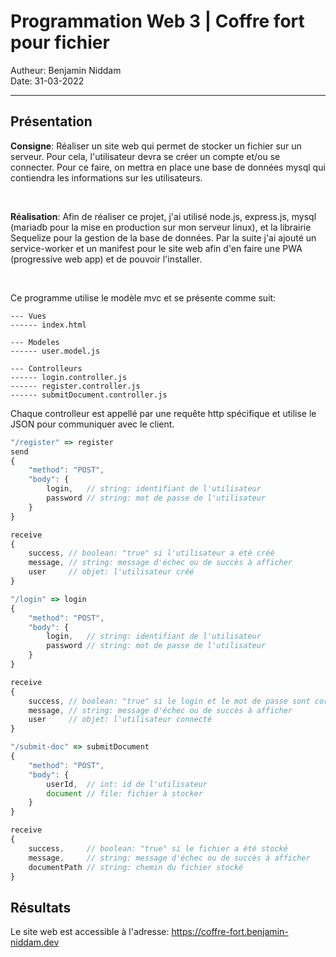 # Programmation Web 3 | Coffre fort pour fichier

Autheur: Benjamin Niddam
<br>
Date: 31-03-2022

---

## Présentation

**Consigne**: Réaliser un site web qui permet de stocker un fichier sur un serveur. Pour cela, l'utilisateur devra se créer un compte et/ou se connecter. Pour ce faire, on mettra en place une base de données mysql qui contiendra les informations sur les utilisateurs.

<br>

**Réalisation**: Afin de réaliser ce projet, j'ai utilisé node.js, express.js, mysql (mariadb pour la mise en production sur mon serveur linux), et la librairie Sequelize pour la gestion de la base de données. Par la suite j'ai ajouté un service-worker et un manifest pour le site web afin d'en faire une PWA (progressive web app) et de pouvoir l'installer.

<br>

Ce programme utilise le modèle mvc et se présente comme suit:

```
--- Vues
------ index.html

--- Modeles
------ user.model.js

--- Controlleurs
------ login.controller.js
------ register.controller.js
------ submitDocument.controller.js
```

Chaque controlleur est appellé par une requête http spécifique et utilise le JSON pour communiquer avec le client.

```js
"/register" => register
send
{
    "method": "POST",
    "body": {
        login,   // string: identifiant de l'utilisateur
        password // string: mot de passe de l'utilisateur
    }
}

receive
{
    success, // boolean: "true" si l'utilisateur a été créé
    message, // string: message d'échec ou de succès à afficher
    user     // objet: l'utilisateur créé
}

"/login" => login
{
    "method": "POST",
    "body": {
        login,   // string: identifiant de l'utilisateur
        password // string: mot de passe de l'utilisateur
    }
}

receive
{
    success, // boolean: "true" si le login et le mot de passe sont corrects
    message, // string: message d'échec ou de succès à afficher
    user     // objet: l'utilisateur connecté
}

"/submit-doc" => submitDocument
{
    "method": "POST",
    "body": {
        userId,  // int: id de l'utilisateur
        document // file: fichier à stocker
    }
}

receive
{
    success,     // boolean: "true" si le fichier a été stocké
    message,     // string: message d'échec ou de succès à afficher
    documentPath // string: chemin du fichier stocké
}

```

## Résultats

Le site web est accessible à l'adresse: https://coffre-fort.benjamin-niddam.dev
